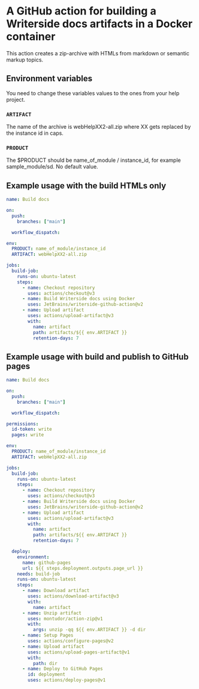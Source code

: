 # A GitHub action for building a Writerside docs artifacts in a Docker container

This action creates a zip-archive with HTMLs from markdown or semantic markup topics.

## Environment variables

You need to change these variables values to the ones from your help project.

### `ARTIFACT`

The name of the archive is webHelpXX2-all.zip where XX gets replaced by the instance id in caps.

### `PRODUCT`

The $PRODUCT should be name_of_module / instance_id, for example sample_module/sd. No default value.

## Example usage with the build HTMLs only

```yml
name: Build docs

on:
  push:
    branches: ["main"]

  workflow_dispatch:

env:
  PRODUCT: name_of_module/instance_id
  ARTIFACT: webHelpXX2-all.zip

jobs:
  build-job:
    runs-on: ubuntu-latest
    steps:
      - name: Checkout repository
        uses: actions/checkout@v3
      - name: Build Writerside docs using Docker
        uses: JetBrains/writerside-github-action@v2
      - name: Upload artifact
        uses: actions/upload-artifact@v3
        with:
          name: artifact
          path: artifacts/${{ env.ARTIFACT }}
          retention-days: 7
```


## Example usage with build and publish to GitHub pages

```yml
name: Build docs

on:
  push:
    branches: ["main"]

  workflow_dispatch:

permissions:
  id-token: write
  pages: write

env:
  PRODUCT: name_of_module/instance_id
  ARTIFACT: webHelpXX2-all.zip

jobs:
  build-job:
    runs-on: ubuntu-latest
    steps:
      - name: Checkout repository
        uses: actions/checkout@v3
      - name: Build Writerside docs using Docker
        uses: JetBrains/writerside-github-action@v2
      - name: Upload artifact
        uses: actions/upload-artifact@v3
        with:
          name: artifact
          path: artifacts/${{ env.ARTIFACT }}
          retention-days: 7

  deploy:
    environment:
      name: github-pages
      url: ${{ steps.deployment.outputs.page_url }}
    needs: build-job
    runs-on: ubuntu-latest
    steps:
      - name: Download artifact
        uses: actions/download-artifact@v3
        with:
          name: artifact
      - name: Unzip artifact
        uses: montudor/action-zip@v1
        with:
          args: unzip -qq ${{ env.ARTIFACT }} -d dir
      - name: Setup Pages
        uses: actions/configure-pages@v2
      - name: Upload artifact
        uses: actions/upload-pages-artifact@v1
        with:
          path: dir
      - name: Deploy to GitHub Pages
        id: deployment
        uses: actions/deploy-pages@v1
```
